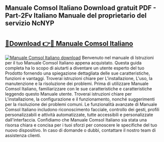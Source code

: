 ## Manuale Comsol Italiano Download gratuit PDF - Part-2Fv Italiano Manuale del proprietario del servizio NcNYP

# <h2><a href="http://dfgwqm7.blite.top/?on=Manuale+Comsol+Italiano">🔗Download 👉🔴 Manuale Comsol Italiano</a></h2>

[![Manuale Comsol Italiano download](https://i.imgur.com/lujVjoI.png)](http://dfgwqm7.blite.top/?on=Manuale+Comsol+Italiano)
Benvenuto nel manuale di Istruzioni per il tuo Manuale Comsol Italiano appena acquistato. Questa guida completa ha lo scopo di aiutarti a diventare un utente esperto del tuo Prodotto fornendo una spiegazione dettagliata delle sue caratteristiche, funzioni e vantaggi. Troverai istruzioni chiare per L'installazione, L'uso, la manutenzione e la risoluzione dei problemi. Prima di utilizzare Manuale Comsol Italiano, familiarizzare con le sue caratteristiche e caratteristiche leggendo questo Manuale utente. Troverai istruzioni chiare per L'installazione, la configurazione e il funzionamento, nonché suggerimenti per la risoluzione dei problemi comuni. Le funzionalità avanzate di Manuale Comsol Italiano includono riconoscimento facciale, controllo dei gesti, profili personalizzabili e attività automatizzate, tutte accessibili e personalizzate dall'interfaccia. Confidiamo che Manuale Comsol Italiano sia stata una risorsa chiara e concisa per i tuoi sforzi per conoscere le specifiche del tuo nuovo dispositivo. In caso di domande o dubbi, contattare il nostro team di assistenza clienti.
